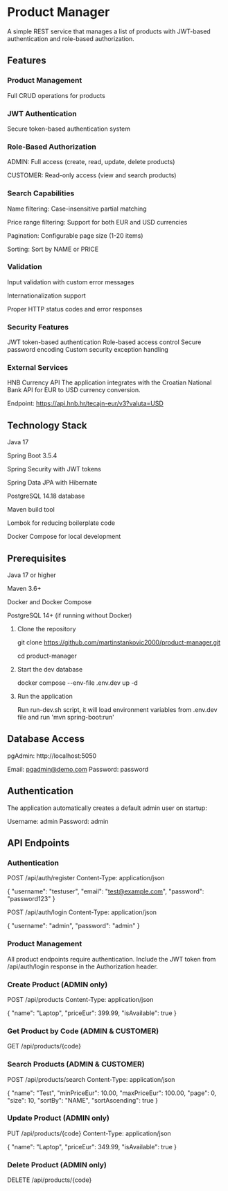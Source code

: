 # Product Manager
A simple REST service that manages a list of products with JWT-based authentication and role-based authorization.

## Features

### Product Management
Full CRUD operations for products

### JWT Authentication
Secure token-based authentication system

### Role-Based Authorization
ADMIN: Full access (create, read, update, delete products)

CUSTOMER: Read-only access (view and search products)

### Search Capabilities
Name filtering: Case-insensitive partial matching

Price range filtering: Support for both EUR and USD currencies

Pagination: Configurable page size (1-20 items)

Sorting: Sort by NAME or PRICE

### Validation
Input validation with custom error messages

Internationalization support

Proper HTTP status codes and error responses

### Security Features
JWT token-based authentication
Role-based access control
Secure password encoding
Custom security exception handling

### External Services
HNB Currency API
The application integrates with the Croatian National Bank API for EUR to USD currency conversion.

Endpoint: https://api.hnb.hr/tecajn-eur/v3?valuta=USD

## Technology Stack

Java 17

Spring Boot 3.5.4

Spring Security with JWT tokens

Spring Data JPA with Hibernate

PostgreSQL 14.18 database

Maven build tool

Lombok for reducing boilerplate code

Docker Compose for local development

## Prerequisites

Java 17 or higher

Maven 3.6+

Docker and Docker Compose

PostgreSQL 14+ (if running without Docker)

1. Clone the repository

	git clone https://github.com/martinstankovic2000/product-manager.git

	cd product-manager

2. Start the dev database

	docker compose --env-file .env.dev up -d

3. Run the application

	Run run-dev.sh script, it will load environment variables from .env.dev file and run 'mvn spring-boot:run'

## Database Access

pgAdmin: http://localhost:5050

Email: pgadmin@demo.com
Password: password

## Authentication
The application automatically creates a default admin user on startup:

Username: admin
Password: admin

## API Endpoints
### Authentication
POST /api/auth/register
Content-Type: application/json

{
  "username": "testuser",
  "email": "test@example.com",
  "password": "password123"
}

POST /api/auth/login
Content-Type: application/json

{
  "username": "admin",
  "password": "admin"
}

### Product Management
All product endpoints require authentication. Include the JWT token from /api/auth/login response in the Authorization header.

### Create Product (ADMIN only)

POST /api/products
Content-Type: application/json

{
  "name": "Laptop",
  "priceEur": 399.99,
  "isAvailable": true
}

### Get Product by Code (ADMIN & CUSTOMER)

GET /api/products/{code}

### Search Products (ADMIN & CUSTOMER)

POST /api/products/search
Content-Type: application/json

{
  "name": "Test",
  "minPriceEur": 10.00,
  "maxPriceEur": 100.00,
  "page": 0,
  "size": 10,
  "sortBy": "NAME",
  "sortAscending": true
}

### Update Product (ADMIN only)

PUT /api/products/{code}
Content-Type: application/json

{
  "name": "Laptop",
  "priceEur": 349.99,
  "isAvailable": true
}

### Delete Product (ADMIN only)

DELETE /api/products/{code}
